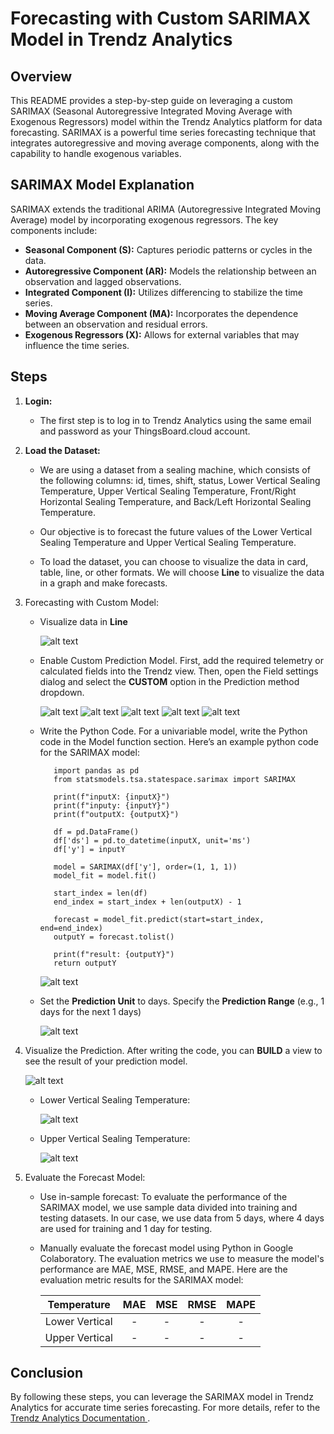 # Forecasting with Custom SARIMAX Model in Trendz Analytics

## **Overview**

This README provides a step-by-step guide on leveraging a custom SARIMAX (Seasonal Autoregressive Integrated Moving Average with Exogenous Regressors) model within the Trendz Analytics platform for data forecasting. SARIMAX is a powerful time series forecasting technique that integrates autoregressive and moving average components, along with the capability to handle exogenous variables.

## SARIMAX Model Explanation

SARIMAX extends the traditional ARIMA (Autoregressive Integrated Moving Average) model by incorporating exogenous regressors. The key components include:

- **Seasonal Component (S):** Captures periodic patterns or cycles in the data.
- **Autoregressive Component (AR):** Models the relationship between an observation and lagged observations.
- **Integrated Component (I):** Utilizes differencing to stabilize the time series.
- **Moving Average Component (MA):** Incorporates the dependence between an observation and residual errors.
- **Exogenous Regressors (X):** Allows for external variables that may influence the time series.

## **Steps**

1. **Login:**

   - The first step is to log in to Trendz Analytics using the same email and password as your ThingsBoard.cloud account.

2. **Load the Dataset:**

   - We are using a dataset from a sealing machine, which consists of the following columns: id, times, shift, status, Lower Vertical Sealing Temperature, Upper Vertical Sealing Temperature, Front/Right Horizontal Sealing Temperature, and Back/Left Horizontal Sealing Temperature.

   - Our objective is to forecast the future values of the Lower Vertical Sealing Temperature and Upper Vertical Sealing Temperature.

   - To load the dataset, you can choose to visualize the data in card, table, line, or other formats. We will choose **Line** to visualize the data in a graph and make forecasts.

3. Forecasting with Custom Model:

   - Visualize data in **Line**

     ![alt text](images\custom_SARIMAX\line.png)

   - Enable Custom Prediction Model. First, add the required telemetry or calculated fields into the Trendz view. Then, open the Field settings dialog and select the **CUSTOM** option in the Prediction method dropdown.

     ![alt text](images\custom_SARIMAX\date.png)
     ![alt text](images\custom_SARIMAX\group.png)
     ![alt text](images\custom_SARIMAX\avg.png)
     ![alt text](images\custom_SARIMAX\fillgap.png)
     ![alt text](images\custom_SARIMAX\pred.png)

   - Write the Python Code. For a univariable model, write the Python code in the Model function section. Here’s an example python code for the SARIMAX model:

     ```
        import pandas as pd
        from statsmodels.tsa.statespace.sarimax import SARIMAX

        print(f"inputX: {inputX}")
        print(f"inputy: {inputY}")
        print(f"outputX: {outputX}")

        df = pd.DataFrame()
        df['ds'] = pd.to_datetime(inputX, unit='ms')
        df['y'] = inputY

        model = SARIMAX(df['y'], order=(1, 1, 1))
        model_fit = model.fit()

        start_index = len(df)
        end_index = start_index + len(outputX) - 1

        forecast = model_fit.predict(start=start_index, end=end_index)
        outputY = forecast.tolist()

        print(f"result: {outputY}")
        return outputY
     ```

     ![alt text](images\custom_SARIMAX\code.png)

   - Set the **Prediction Unit** to days. Specify the **Prediction Range** (e.g., 1 days for the next 1 days)

     ![alt text](images\custom_SARIMAX\range.png)

4. Visualize the Prediction. After writing the code, you can **BUILD** a view to see the result of your prediction model.

   ![alt text](images\custom_SARIMAX\build.png)

   - Lower Vertical Sealing Temperature:

     ![alt text](images\custom_SARIMAX\result_vb.png)

   - Upper Vertical Sealing Temperature:

     ![alt text](images\custom_SARIMAX\result_va.png)

5. Evaluate the Forecast Model:

   - Use in-sample forecast: To evaluate the performance of the SARIMAX model, we use sample data divided into training and testing datasets. In our case, we use data from 5 days, where 4 days are used for training and 1 day for testing.
   - Manually evaluate the forecast model using Python in Google Colaboratory. The evaluation metrics we use to measure the model's performance are MAE, MSE, RMSE, and MAPE. Here are the evaluation metric results for the SARIMAX model:

     |  Temperature   | MAE | MSE | RMSE | MAPE |
     | :------------: | :-: | :-: | :--: | :--: |
     | Lower Vertical |  -  |  -  |  -   |  -   |
     | Upper Vertical |  -  |  -  |  -   |  -   |

## Conclusion

By following these steps, you can leverage the SARIMAX model in Trendz Analytics for accurate time series forecasting. For more details, refer to the [Trendz Analytics Documentation ](https://thingsboard.io/docs/trendz/).
